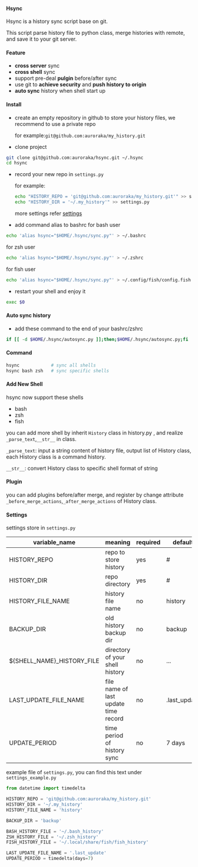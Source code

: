 #### Hsync
Hsync is a history sync script base on git.

This script parse history file to python class, merge histories with remote, and save it to your git server.

#### Feature
- **cross server** sync
- **cross shell** sync
- support pre-deal **pulgin** before/after sync
- use git to **achieve security** and **push history to origin**
- **auto sync** history when shell start up

#### Install
- create an empty repository in github to store your history files, we recommend to use a private repo

    for example:`git@github.com:auroraka/my_history.git`
- clone project
```bash
git clone git@github.com:auroraka/hsync.git ~/.hsync
cd hsync
```
- record your new repo in `settings.py`
    
    for example:
    ```bash
    echo "HISTORY_REPO = 'git@github.com:auroraka/my_history.git'" >> settings.py
    echo "HISTORY_DIR = '~/.my_history'" >> settings.py
    ```
    
    more settings refer [settings](#settings)

- add command alias to bashrc
for bash user
```bash
echo 'alias hsync="$HOME/.hsync/sync.py"' > ~/.bashrc
```
for zsh user
```bash
echo 'alias hsync="$HOME/.hsync/sync.py"' > ~/.zshrc
```
for fish user
```bash
echo 'alias hsync="$HOME/.hsync/sync.py"' > ~/.config/fish/config.fish
```
- restart your shell and enjoy it
```bash
exec $0
```

#### Auto sync history
- add these command to the end of your bashrc/zshrc
```bash
if [[ -d $HOME/.hsync/autosync.py ]];then;$HOME/.hsync/autosync.py;fi
```

#### Command
```bash
hsync            # sync all shells
hsync bash zsh   # sync specific shells
```

#### Add New Shell
hsync now support these shells
- bash
- zsh
- fish

you can add more shell by inherit `History` class in history.py , and realize `_parse_text`,`__str__` in class.

`_parse_text`: input a string content of history file, output list of History class, each History class is a command history.

`__str__`: convert History class to specific shell format of string

#### Plugin
you can add plugins before/after merge, and register by change attribute `_before_merge_actions`,`_after_merge_actions` of History class.


#### Settings
<a name="setting"></a>
settings store in `settings.py`

| variable_name              | meaning                              | required | default      |
|----------------------------|--------------------------------------|----------|--------------|
| HISTORY_REPO               | repo to store history                | yes      | #            |
| HISTORY_DIR                | repo directory                       | yes      | #            |
| HISTORY_FILE_NAME          | history file name                    | no       | history      |
| BACKUP_DIR                 | old history backup dir               | no       | backup       |
| ${SHELL_NAME}_HISTORY_FILE | directory of your shell history      | no       | ...          |
| LAST_UPDATE_FILE_NAME      | file name of last update time record | no       | .last_update |
| UPDATE_PERIOD              | time period of history sync          | no       | 7 days       |

example file of `settings.py`, you can find this text under `settings_example.py`
```python
from datetime import timedelta

HISTORY_REPO = 'git@github.com:auroraka/my_history.git'
HISTORY_DIR = '~/.my_history'
HISTORY_FILE_NAME = 'history'

BACKUP_DIR = 'backup'

BASH_HISTORY_FILE = '~/.bash_history'
ZSH_HISTORY_FILE = '~/.zsh_history'
FISH_HISTORY_FILE = '~/.local/share/fish/fish_history'

LAST_UPDATE_FILE_NAME = '.last_update'
UPDATE_PERIOD = timedelta(days=7)
```
